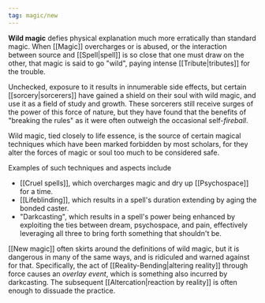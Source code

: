 ```yaml
---
tag: magic/new
---
```


**Wild magic** defies physical explanation much more erratically than standard magic. When [[Magic]] overcharges or is abused, or the interaction between source and [[Spell|spell]] is so close that one must draw on the other, that magic is said to go "wild", paying intense [[Tribute|tributes]] for the trouble.  

Unchecked, exposure to it results in innumerable side effects, but certain [[sorcery|sorcerers]] have gained a shield on their soul with wild magic, and use it as a field of study and growth. These sorcerers still receive surges of the power of this force of nature, but they have found that the benefits of "breaking the rules" as it were often outweigh the occasional self-*fireball*.

Wild magic, tied closely to life essence, is the source of certain magical techniques which have been marked forbidden by most scholars, for they alter the forces of magic or soul too much to be considered safe.

Examples of such techniques and aspects include
-   [[Cruel spells]], which overcharges magic and dry up [[Psychospace]] for a time.
-   [[Lifeblinding]], which results in a spell's duration extending by aging the bonded caster.
-   "Darkcasting", which results in a spell's power being enhanced by exploiting the ties between dream, psychospace, and pain, effectively leveraging all three to bring forth something that shouldn't be.

[[New magic]] often skirts around the definitions of wild magic, but it is dangerous in many of the same ways, and is ridiculed and warned against for that. Specifically, the act of [[Reality-Bending|altering reality]] through force causes an *overlay event*, which is something also incurred by darkcasting. The subsequent [[Altercation|reaction by reality]] is often enough to dissuade the practice. 